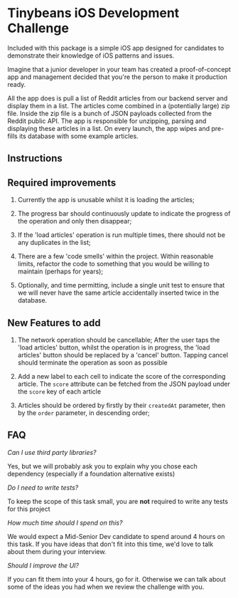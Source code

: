 # Tinybeans iOS Development Challenge

Included with this package is a simple iOS app designed for candidates
to demonstrate their knowledge of iOS patterns and issues.

Imagine that a junior developer in your team has created a proof-of-concept
app and management decided that you're the person to make it production ready.

All the app does is pull a list of Reddit articles from our backend server and display them in a list.
The articles come combined in a (potentially large) zip file.
Inside the zip file is a bunch of JSON payloads collected from the Reddit public API.
The app is responsible for unzipping, parsing and displaying these articles in a list.
On every launch, the app wipes and pre-fills its database with some example articles.

## Instructions

## Required improvements

1) Currently the app is unusable whilst it is loading the articles;

2) The progress bar should continuously update to indicate the progress of the operation and only then disappear;

3) If the 'load articles' operation is run multiple times, there should not be any duplicates in the list;

4) There are a few 'code smells' within the project. Within reasonable limits, refactor the code to something
that you would be willing to maintain (perhaps for years);

5) Optionally, and time permitting, include a single unit test to ensure that we will never have the same article accidentally inserted twice in the database.

## New Features to add

1) The network operation should be cancellable;
After the user taps the 'load articles' button, whilst the operation is in progress,
the 'load articles' button should be replaced by a 'cancel' button.
Tapping cancel should terminate the operation as soon as possible

2) Add a new label to each cell to indicate the score of the corresponding article.
The `score` attribute can be fetched from the JSON payload under the `score` key of each article

3) Articles should be ordered by firstly by their `createdAt` parameter, then
by the `order` parameter, in descending order;

## FAQ

*Can I use third party libraries?*

Yes, but we will probably ask you to explain why you chose
each dependency (especially if a foundation alternative exists)

*Do I need to write tests?*

To keep the scope of this task small, you are <strong>not</strong>
required to write any tests for this project

*How much time should I spend on this?*

We would expect a Mid-Senior Dev candidate to spend around 4 hours on this task.
If you have ideas that don't fit into this time, we'd love to talk about them during your interview.

*Should I improve the UI?*

If you can fit them into your 4 hours, go for it. Otherwise we can talk about some of the ideas
you had when we review the challenge with you.
